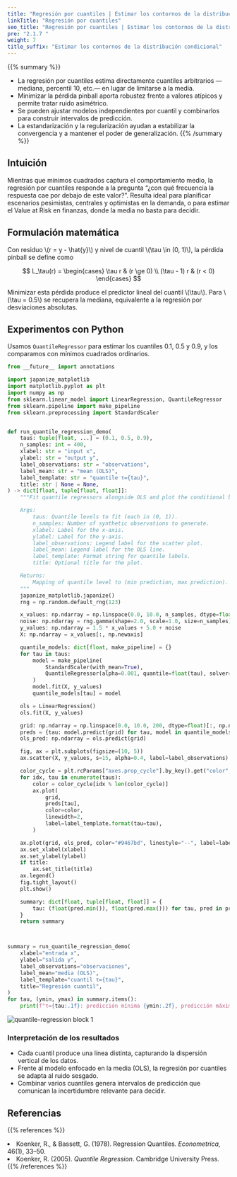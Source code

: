 ```yaml
---
title: "Regresión por cuantiles | Estimar los contornos de la distribución condicional"
linkTitle: "Regresión por cuantiles"
seo_title: "Regresión por cuantiles | Estimar los contornos de la distribución condicional"
pre: "2.1.7 "
weight: 7
title_suffix: "Estimar los contornos de la distribución condicional"
---
```


{{% summary %}}
- La regresión por cuantiles estima directamente cuantiles arbitrarios —mediana, percentil 10, etc.— en lugar de limitarse a la media.
- Minimizar la pérdida pinball aporta robustez frente a valores atípicos y permite tratar ruido asimétrico.
- Se pueden ajustar modelos independientes por cuantil y combinarlos para construir intervalos de predicción.
- La estandarización y la regularización ayudan a estabilizar la convergencia y a mantener el poder de generalización.
{{% /summary %}}

## Intuición
Mientras que mínimos cuadrados captura el comportamiento medio, la regresión por cuantiles responde a la pregunta “¿con qué frecuencia la respuesta cae por debajo de este valor?”. Resulta ideal para planificar escenarios pesimistas, centrales y optimistas en la demanda, o para estimar el Value at Risk en finanzas, donde la media no basta para decidir.

## Formulación matemática
Con residuo \\(r = y - \hat{y}\\) y nivel de cuantil \\(\tau \in (0, 1)\\), la pérdida pinball se define como

$$
L_\tau(r) =
\begin{cases}
\tau r & (r \ge 0) \\
(\tau - 1) r & (r < 0)
\end{cases}
$$

Minimizar esta pérdida produce el predictor lineal del cuantil \\(\tau\\). Para \\(\tau = 0.5\\) se recupera la mediana, equivalente a la regresión por desviaciones absolutas.

## Experimentos con Python
Usamos `QuantileRegressor` para estimar los cuantiles 0.1, 0.5 y 0.9, y los comparamos con mínimos cuadrados ordinarios.

```python
from __future__ import annotations

import japanize_matplotlib
import matplotlib.pyplot as plt
import numpy as np
from sklearn.linear_model import LinearRegression, QuantileRegressor
from sklearn.pipeline import make_pipeline
from sklearn.preprocessing import StandardScaler


def run_quantile_regression_demo(
    taus: tuple[float, ...] = (0.1, 0.5, 0.9),
    n_samples: int = 400,
    xlabel: str = "input x",
    ylabel: str = "output y",
    label_observations: str = "observations",
    label_mean: str = "mean (OLS)",
    label_template: str = "quantile τ={tau}",
    title: str | None = None,
) -> dict[float, tuple[float, float]]:
    """Fit quantile regressors alongside OLS and plot the conditional bands.

    Args:
        taus: Quantile levels to fit (each in (0, 1)).
        n_samples: Number of synthetic observations to generate.
        xlabel: Label for the x-axis.
        ylabel: Label for the y-axis.
        label_observations: Legend label for the scatter plot.
        label_mean: Legend label for the OLS line.
        label_template: Format string for quantile labels.
        title: Optional title for the plot.

    Returns:
        Mapping of quantile level to (min prediction, max prediction).
    """
    japanize_matplotlib.japanize()
    rng = np.random.default_rng(123)

    x_values: np.ndarray = np.linspace(0.0, 10.0, n_samples, dtype=float)
    noise: np.ndarray = rng.gamma(shape=2.0, scale=1.0, size=n_samples) - 2.0
    y_values: np.ndarray = 1.5 * x_values + 5.0 + noise
    X: np.ndarray = x_values[:, np.newaxis]

    quantile_models: dict[float, make_pipeline] = {}
    for tau in taus:
        model = make_pipeline(
            StandardScaler(with_mean=True),
            QuantileRegressor(alpha=0.001, quantile=float(tau), solver="highs"),
        )
        model.fit(X, y_values)
        quantile_models[tau] = model

    ols = LinearRegression()
    ols.fit(X, y_values)

    grid: np.ndarray = np.linspace(0.0, 10.0, 200, dtype=float)[:, np.newaxis]
    preds = {tau: model.predict(grid) for tau, model in quantile_models.items()}
    ols_pred: np.ndarray = ols.predict(grid)

    fig, ax = plt.subplots(figsize=(10, 5))
    ax.scatter(X, y_values, s=15, alpha=0.4, label=label_observations)

    color_cycle = plt.rcParams["axes.prop_cycle"].by_key().get("color", ["#1f77b4", "#ff7f0e", "#2ca02c"])
    for idx, tau in enumerate(taus):
        color = color_cycle[idx % len(color_cycle)]
        ax.plot(
            grid,
            preds[tau],
            color=color,
            linewidth=2,
            label=label_template.format(tau=tau),
        )

    ax.plot(grid, ols_pred, color="#9467bd", linestyle="--", label=label_mean)
    ax.set_xlabel(xlabel)
    ax.set_ylabel(ylabel)
    if title:
        ax.set_title(title)
    ax.legend()
    fig.tight_layout()
    plt.show()

    summary: dict[float, tuple[float, float]] = {
        tau: (float(pred.min()), float(pred.max())) for tau, pred in preds.items()
    }
    return summary



summary = run_quantile_regression_demo(
    xlabel="entrada x",
    ylabel="salida y",
    label_observations="observaciones",
    label_mean="media (OLS)",
    label_template="cuantil τ={tau}",
    title="Regresión cuantil",
)
for tau, (ymin, ymax) in summary.items():
    print(f"τ={tau:.1f}: predicción mínima {ymin:.2f}, predicción máxima {ymax:.2f}")

```

![quantile-regression block 1](/images/basic/regression/quantile-regression_block01_es.png)

### Interpretación de los resultados
- Cada cuantil produce una línea distinta, capturando la dispersión vertical de los datos.
- Frente al modelo enfocado en la media (OLS), la regresión por cuantiles se adapta al ruido sesgado.
- Combinar varios cuantiles genera intervalos de predicción que comunican la incertidumbre relevante para decidir.

## Referencias
{{% references %}}
<li>Koenker, R., &amp; Bassett, G. (1978). Regression Quantiles. <i>Econometrica</i>, 46(1), 33–50.</li>
<li>Koenker, R. (2005). <i>Quantile Regression</i>. Cambridge University Press.</li>
{{% /references %}}
